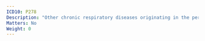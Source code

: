```yaml
---
ICD10: P278
Description: "Other chronic respiratory diseases originating in the perinatal period"
Matters: No
Weight: 0
---
```

